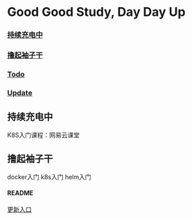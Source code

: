 # Good Good Study, Day Day Up
### <a href="#1">持续充电中</a>
### <a href="#2">撸起袖子干</a>
### <a href="#3">Todo</a>
### <a href="#4">Update</a>

## <a name="1">持续充电中</a>
K8S入门课程：网易云课堂

## <a name="2">撸起袖子干</a>
docker入门
k8s入门
helm入门


#### <a name="4">README</a>
[更新入口](https://github.com/velkoz1108/velkoz1108.github.io/wiki)
